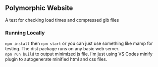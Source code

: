 
## Polymorphic Website

A test for checking load times and compressed glb files

### Running Locally  
`npm install` then `npm start` or you can just use something like mamp for testing. The dist package runs on any basic web server.  
`npm run build` to output minimized js file. I'm just using VS Codes minify plugin to autogenerate minified html and css files.  






